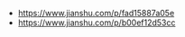 

- https://www.jianshu.com/p/fad15887a05e
- https://www.jianshu.com/p/b00ef12d53cc






























